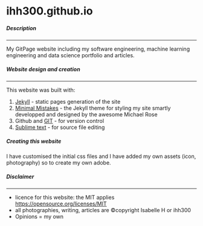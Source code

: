 # ihh300.github.io

##### Description
--------------------------

My GitPage website including my software engineering, machine learning engineering and data science portfolio and articles.

##### Website design and creation
--------------------------

This website was built with:

1. [Jekyll](https://jekyllrb.com/) - static pages generation of the site 
2. [Minimal Mistakes](https://github.com/mmistakes)  - the Jekyll theme for styling my site smartly developped and designed by the awesome Michael Rose 
3. Github and [GIT](https://git-scm.com/) - for version control 
4. [Sublime text](https://www.sublimetext.com/) - for source file editing 

##### Creating this website

I have customised the initial css files and I have added my own assets (icon, photography) so to create my own adobe.

##### Disclaimer
--------------------------
* licence for this website: the MIT applies https://opensource.org/licenses/MIT
* all photographies, writing, articles are ©copyright Isabelle H or ihh300
* Opinions = my own 

